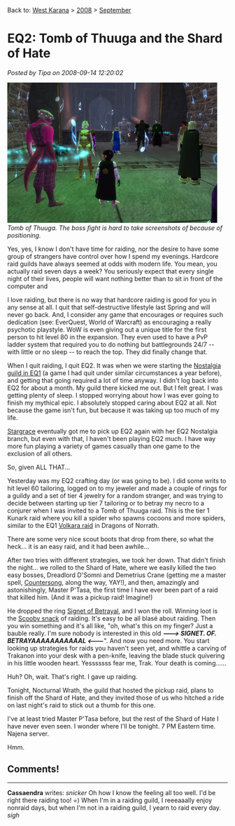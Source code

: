 Back to: [West Karana](/posts/westkarana.md) > [2008](/posts/2008/westkarana.md) > [September](./westkarana.md)
# EQ2: Tomb of Thuuga and the Shard of Hate

*Posted by Tipa on 2008-09-14 12:20:02*

![](../../../uploads/2008/09/everquest2-2008-09-13-22-12-56-42.jpg "everquest2-2008-09-13-22-12-56-42")  
*Tomb of Thuuga. The boss fight is hard to take screenshots of because of positioning.*

Yes, yes, I know I don't have time for raiding, nor the desire to have some group of strangers have control over how I spend my evenings. Hardcore raid guilds have always seemed at odds with modern life. You mean, you actually raid seven days a week? You seriously expect that every single night of their lives, people will want nothing better than to sit in front of the computer and 

I love raiding, but there is no way that hardcore raiding is good for you in any sense at all. I quit that self-destructive lifestyle last Spring and will never go back. And, I consider any game that encourages or requires such dedication (see: EverQuest, World of Warcraft) as encouraging a really psychotic playstyle. WoW is even giving out a unique title for the first person to hit level 80 in the expansion. They even used to have a PvP ladder system that required you to do nothing but battlegrounds 24/7 -- with little or no sleep -- to reach the top. They did finally change that.

When I quit raiding, I quit EQ2. It was when we were starting the [Nostalgia guild in EQ1](http://nostalgiatheguild.org) (a game I had quit under similar circumstances a year before), and getting that going required a lot of time anyway. I didn't log back into EQ2 for about a month. My guild there kicked me out. But I felt great. I was getting plenty of sleep. I stopped worrying about how I was ever going to finish my mythical epic. I absolutely stopped caring about EQ2 at all. Not because the game isn't fun, but because it was taking up too much of my life.

[Stargrace](http://mmoquests.com) eventually got me to pick up EQ2 again with her EQ2 Nostalgia branch, but even with that, I haven't been playing EQ2 much. I have way more fun playing a variety of games casually than one game to the exclusion of all others.

So, given ALL THAT...

Yesterday was my EQ2 crafting day (or was going to be). I did some writs to hit level 60 tailoring, logged on to my jeweler and made a couple of rings for a guildy and a set of tier 4 jewelry for a random stranger, and was trying to decide between starting up tier 7 tailoring or to betray my necro to a conjurer when I was invited to a Tomb of Thuuga raid. This is the tier 1 Kunark raid where you kill a spider who spawns cocoons and more spiders, similar to the EQ1 [Volkara raid](http://eqbeastiary.allakhazam.com/search.shtml?id=17726) in Dragons of Norrath.

There are some very nice scout boots that drop from there, so what the heck... it is an easy raid, and it had been awhile...

After two tries with different strategies, we took her down. That didn't finish the night... we rolled to the Shard of Hate, where we easily killed the two easy bosses, Dreadlord D'Somni and Demetrius Crane (getting me a master spell, [Countersong](http://www.lootdb.com/eq2/item/1111305690), along the way, YAY!), and then, amazingly and astonishingly, Master P'Tasa, the first time I have ever been part of a raid that killed him. (And it was a pickup raid! Imagine!)

He dropped the ring [Signet of Betrayal](http://www.lootdb.com/eq2/item/1293663139), and I won the roll. Winning loot is the [Scooby snack](http://en.wikipedia.org/wiki/Scooby_Snacks) of raiding. It's easy to be all blasé about raiding. Then you win something and it's all like, "oh, what's this on my finger? Just a bauble really. I'm sure nobody is interested in this old ***---> SIGNET. OF. BETRAYAAAAAAAAAAAL <---***". And now you need more. You start looking up strategies for raids you haven't seen yet, and whittle a carving of Trakanon into your desk with a pen-knife, leaving the blade stuck quivering in his little wooden heart. Yesssssss fear me, Trak. Your death is coming......


Huh? Oh, wait. That's right. I gave up raiding.

Tonight, Nocturnal Wrath, the guild that hosted the pickup raid, plans to finish off the Shard of Hate, and they invited those of us who hitched a ride on last night's raid to stick out a thumb for this one.

I've at least tried Master P'Tasa before, but the rest of the Shard of Hate I have never even seen. I wonder where I'll be tonight. 7 PM Eastern time. Najena server.

Hmm.

## Comments!

---

**Cassaendra** writes: *snicker* Oh how I know the feeling all too well. I'd be right there raiding too! =) When I'm in a raiding guild, I reeeaaally enjoy nonraid days, but when I'm not in a raiding guild, I yearn to raid every day. *sigh*

